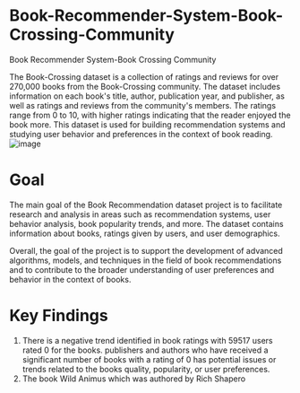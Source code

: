 # Book-Recommender-System-Book-Crossing-Community
Book Recommender System-Book Crossing Community

The Book-Crossing dataset is a collection of ratings and reviews for over 270,000 books from the Book-Crossing community. The dataset includes information on each book's title, author, publication year, and publisher, as well as ratings and reviews from the community's members. The ratings range from 0 to 10, with higher ratings indicating that the reader enjoyed the book more. This dataset is used for building recommendation systems and studying user behavior and preferences in the context of book reading.
![image](https://github.com/divyapasa/Book-Recommendation-System-Python-Project/assets/54399391/4692d13b-c5d3-491d-aef8-9820ec754453)

# Goal
The main goal of the Book Recommendation dataset project is to facilitate research and analysis in areas such as recommendation systems, user behavior analysis, book popularity trends, and more. The dataset contains information about books, ratings given by users, and user demographics. 

Overall, the goal of the project is to support the development of advanced algorithms, models, and techniques in the field of book recommendations and to contribute to the broader understanding of user preferences and behavior in the context of books.

# Key Findings
1. There is a negative trend identified in book ratings with 59517 users rated 0 for the books.
publishers and authors who have received a significant number of books with a rating of 0 has potential issues or trends related to the books quality, popularity, or user preferences.
2. The book Wild Animus which was authored by Rich Shapero 
